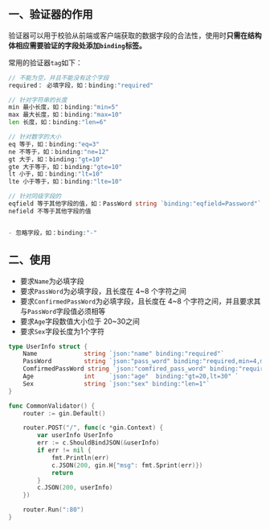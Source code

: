 ## 一、验证器的作用

验证器可以用于校验从前端或客户端获取的数据字段的合法性，使用时**只需在结构体相应需要验证的字段处添加`binding`标签。**

常用的验证器`tag`如下：

```go
// 不能为空，并且不能没有这个字段
required： 必填字段，如：binding:"required"  

// 针对字符串的长度
min 最小长度，如：binding:"min=5"
max 最大长度，如：binding:"max=10"
len 长度，如：binding:"len=6"

// 针对数字的大小
eq 等于，如：binding:"eq=3"
ne 不等于，如：binding:"ne=12"
gt 大于，如：binding:"gt=10"
gte 大于等于，如：binding:"gte=10"
lt 小于，如：binding:"lt=10"
lte 小于等于，如：binding:"lte=10"

// 针对同级字段的
eqfield 等于其他字段的值，如：PassWord string `binding:"eqfield=Password"`
nefield 不等于其他字段的值


- 忽略字段，如：binding:"-"
```

## 二、使用

- 要求`Name`为必填字段
- 要求`PassWord`为必填字段，且长度在 4~8 个字符之间
- 要求`ConfirmedPassWord`为必填字段，且长度在 4~8 个字符之间，并且要求其与`PassWord`字段值必须相等
- 要求`Age`字段数值大小位于 20~30之间
- 要求`Sex`字段长度为1个字符

```go
type UserInfo struct {
    Name             string `json:"name" binding:"required"`
    PassWord         string `json:"pass_word" binding:"required,min=4,max=8" `
    ComfirmedPassWord string `json:"comfired_pass_word" binding:"required,min=4,max=8,eqfield=PassWord"`
    Age              int    `json:"age"  binding:"gt=20,lt=30" `
    Sex              string `json:"sex" binding:"len=1"`
}

func CommonValidator() {
    router := gin.Default()

    router.POST("/", func(c *gin.Context) {
        var userInfo UserInfo
        err := c.ShouldBindJSON(&userInfo)
        if err != nil {
            fmt.Println(err)
            c.JSON(200, gin.H{"msg": fmt.Sprint(err)})
            return
        }
        c.JSON(200, userInfo)
    })

    router.Run(":80")
}
```

